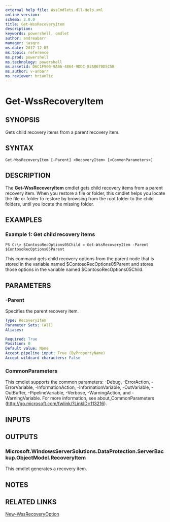 ```yaml
---
external help file: WssCmdlets.dll-Help.xml
online version: 
schema: 2.0.0
title: Get-WssRecoveryItem
description: 
keywords: powershell, cmdlet
author: andreabarr
manager: jasgro
ms.date: 2017-12-05
ms.topic: reference
ms.prod: powershell
ms.technology: powershell
ms.assetid: D6C1F900-9AB6-4864-9DDC-82A8670D5C5B
ms.author: v-anbarr
ms.reviewer: brianlic
---
```


# Get-WssRecoveryItem

## SYNOPSIS
Gets child recovery items from a parent recovery item.

## SYNTAX

```
Get-WssRecoveryItem [-Parent] <RecoveryItem> [<CommonParameters>]
```

## DESCRIPTION
The **Get-WssRecoveryItem** cmdlet gets child recovery items from a parent recovery item. 
When you restore a file or folder, this cmdlet helps you locate the file or folder to restore by browsing from the root folder to the child folders, until you locate the missing folder.

## EXAMPLES

### Example 1: Get child recovery items
```
PS C:\> $ContosoRecOptions05Child = Get-WssRecoveryItem -Parent $ContosoRecOptions05Parent
```

This command gets child recovery options from the parent node that is stored in the variable named $ContosoRecOptions05Parent and stores those options in the variable named $ContosoRecOptions05Child.

## PARAMETERS

### -Parent
Specifies the parent recovery item.

```yaml
Type: RecoveryItem
Parameter Sets: (All)
Aliases: 

Required: True
Position: 0
Default value: None
Accept pipeline input: True (ByPropertyName)
Accept wildcard characters: False
```

### CommonParameters
This cmdlet supports the common parameters: -Debug, -ErrorAction, -ErrorVariable, -InformationAction, -InformationVariable, -OutVariable, -OutBuffer, -PipelineVariable, -Verbose, -WarningAction, and -WarningVariable. For more information, see about_CommonParameters (http://go.microsoft.com/fwlink/?LinkID=113216).

## INPUTS

## OUTPUTS

### Microsoft.WindowsServerSolutions.DataProtection.ServerBackup.ObjectModel.RecoveryItem
This cmdlet generates a recovery item.

## NOTES

## RELATED LINKS

[New-WssRecoveryOption](./New-WssRecoveryOption.md)


